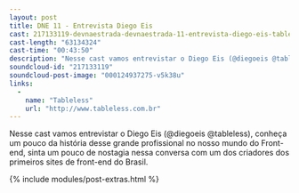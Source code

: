 ```yaml
---
layout: post
title: DNE 11 - Entrevista Diego Eis
cast: 217133119-devnaestrada-devnaestrada-11-entrevista-diego-eis-tableless.mp3
cast-length: "63134324"
cast-time: "00:43:50"
description: "Nesse cast vamos entrevistar o Diego Eis (@diegoeis @tableless), conheça um pouco da história desse grande profissional no nosso mundo do Front-end, sinta um pouco de nostagia nessa conversa com um dos criadores dos primeiros sites de front-end do Brasil."
soundcloud-id: "217133119"
soundcloud-post-image: "000124937275-v5k38u"
links:
  -
    name: "Tableless"
    url: "http://www.tableless.com.br"
---
```


Nesse cast vamos entrevistar o Diego Eis (@diegoeis @tableless), conheça um pouco da história desse grande profissional no nosso mundo do Front-end, sinta um pouco de nostagia nessa conversa com um dos criadores dos primeiros sites de front-end do Brasil.

{% include modules/post-extras.html %}